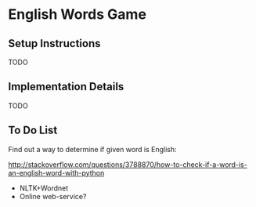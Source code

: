 English Words Game
==================

Setup Instructions
------------------

TODO

Implementation Details
----------------------

TODO

To Do List
----------

Find out a way to determine if given word is English:

http://stackoverflow.com/questions/3788870/how-to-check-if-a-word-is-an-english-word-with-python

* NLTK+Wordnet
* Online web-service?
